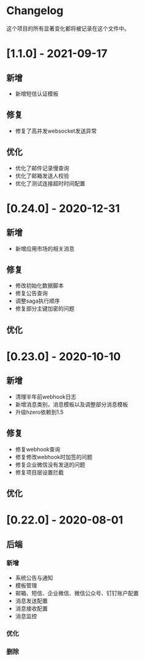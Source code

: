 # Changelog

这个项目的所有显著变化都将被记录在这个文件中。

# [1.1.0] - 2021-09-17
## 新增
- 新增短信认证模板

## 修复
- 修复了高并发websocket发送异常

## 优化
- 优化了邮件记录慢查询
- 优化了邮箱发送人校验
- 优化了测试连接超时时间配置

# [0.24.0] - 2020-12-31
## 新增
- 新增应用市场的相关消息

## 修复
- 修改初始化数据脚本
- 修复公告查询
- 调整saga执行顺序
- 修复部分主键加密的问题

## 优化


# [0.23.0] - 2020-10-10
## 新增
- 清理半年前webhook日志
- 新增消息类别，消息模板以及调整部分消息模板
- 升级hzero依赖到1.5

## 修复
- 修复webhook查询
- 修复修改webhook时加签的问题
- 修复企业微信没有发送的问题
- 修复项目层设置拦截
## 优化


# [0.22.0] - 2020-08-01

## 后端
### 新增
- 系统公告与通知
- 模板管理
- 邮箱、短信、企业微信、微信公众号、钉钉账户配置
- 消息发送配置
- 消息接收配置
- 消息监控
### 优化


### 删除


